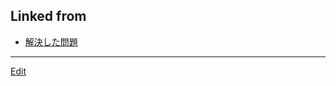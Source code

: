 ## Linked from

* [解決した問題](解決した問題.md)


----
[Edit](https://github.com/vitroid/vitroid.github.io/edit/master/MD/第二臨界点.md)
